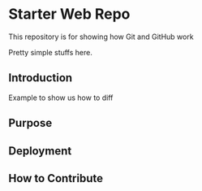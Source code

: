 # Starter Web Repo

This repository is for showing how Git and GitHub work

Pretty simple stuffs here.

## Introduction

Example to show us how to diff

## Purpose

## Deployment

## How to Contribute
